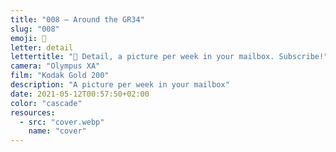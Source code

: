 ```yaml
---
title: "008 — Around the GR34"
slug: "008"
emoji: 👀
letter: detail
lettertitle: "👀 Detail, a picture per week in your mailbox. Subscribe!"
camera: "Olympus XA"
film: "Kodak Gold 200"
description: "A picture per week in your mailbox"
date: 2021-05-12T00:57:50+02:00
color: "cascade"
resources:
  - src: "cover.webp"
    name: "cover"
---
```

